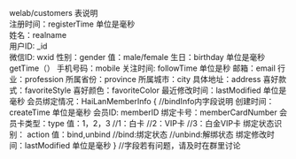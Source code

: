 

welab/customers 表说明<br/>
注册时间：registerTime 单位是毫秒<br/>
姓名：realname<br/>
用户ID: _id<br/>
微信ID: wxid
性别：gender     值：male/female
生日：birthday   单位是毫秒 getTime（）
手机号码：mobile
关注时间: followTime 单位是秒
邮箱：email
行业：profession
所属省份：province
所属城市：city
具体地址：address
喜好款式：favoriteStyle
喜好颜色：favoriteColor
最近修改时间：lastModified 单位是毫秒
会员绑定情况：HaiLanMemberInfo
	     {
		//bindInfo内字段说明
	        创建时间：createTime 单位是毫秒
		会员ID: memberID
		绑定卡号：memberCardNumber
		会员卡类型：type 值：1，2，3
		//1：白卡
		//2：VIP卡
		//3：白金VIP卡
 	        绑定状态识别： action 值：bind,unbind
		//bind:绑定状态
		//unbind:解绑状态
		绑定修改时间：lastModified 单位是毫秒
		}
//字段若有问题，请及时在群里讨论